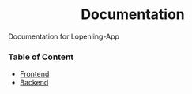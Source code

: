 <h1 align="center">Documentation</h1>

Documentation for Lopenling-App

### Table of Content

- [Frontend](/Lopenling-App/frontend)
- [Backend](/Lopenling-App/backend)
